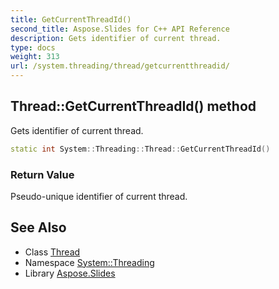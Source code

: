 ```yaml
---
title: GetCurrentThreadId()
second_title: Aspose.Slides for C++ API Reference
description: Gets identifier of current thread.
type: docs
weight: 313
url: /system.threading/thread/getcurrentthreadid/
---
```

## Thread::GetCurrentThreadId() method


Gets identifier of current thread.

```cpp
static int System::Threading::Thread::GetCurrentThreadId()
```


### Return Value

Pseudo-unique identifier of current thread.

## See Also

* Class [Thread](../)
* Namespace [System::Threading](../../)
* Library [Aspose.Slides](../../../)